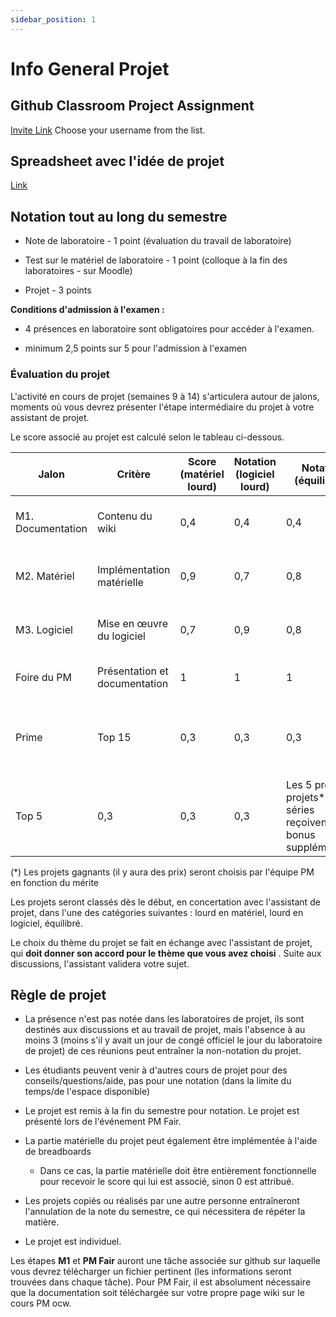 ```yaml
---
sidebar_position: 1
---
```

# Info General Projet

## Github Classroom Project Assignment

[Invite Link](https://classroom.github.com/a/wDe7J7lK)
Choose your username from the list.

## Spreadsheet avec l'idée de projet
[Link](https://docs.google.com/spreadsheets/d/1JU4cNTG8_rNVFsv24GdaxWRpsdvtV5wiMpHFUeI6jws/edit?usp=sharing)

## Notation tout au long du semestre

*   Note de laboratoire - 1 point (évaluation du travail de laboratoire)
    
*   Test sur le matériel de laboratoire - 1 point (colloque à la fin des laboratoires - sur Moodle)
    
*   Projet - 3 points

**Conditions d'admission à l'examen :**

*   4 présences en laboratoire sont obligatoires pour accéder à l'examen.
    
*   minimum 2,5 points sur 5 pour l'admission à l'examen
    
    

### Évaluation du projet

L'activité en cours de projet (semaines 9 à 14) s'articulera autour de jalons, moments où vous devrez présenter l'étape intermédiaire du projet à votre assistant de projet.

Le score associé au projet est calculé selon le tableau ci-dessous.

| Jalon | Critère | Score (matériel lourd) | Notation (logiciel lourd) | Notation (équilibrée) | Condition de notation | Date limite |
| --- | --- | --- | --- | --- | --- | --- |
| M1. Documentation | Contenu du wiki | 0,4 | 0,4 | 0,4 | selon la liste des exigences minimales | semaine 10 |
| M2. Matériel | Implémentation matérielle | 0,9 | 0,7 | 0,8 | selon la liste des exigences minimales | semaine 12 |
| M3. Logiciel | Mise en œuvre du logiciel | 0,7 | 0,9 | 0,8 | selon la liste des exigences minimales | semaine 13 |
| Foire du PM | Présentation et documentation | 1   | 1   | 1   | participation à la foire PM | semaine 14 (29 mai) |
| Prime | Top 15 | 0,3 | 0,3 | 0,3 | Les 15 premiers projets\* des 3 séries reçoivent un bonus |     |
| Top 5 | 0,3 | 0,3 | 0,3 | Les 5 premiers projets\* des 3 séries reçoivent un bonus supplémentaire |     |


(\*) Les projets gagnants (il y aura des prix) seront choisis par l'équipe PM en fonction du mérite 

Les projets seront classés dès le début, en concertation avec l'assistant de projet, dans l'une des catégories suivantes : lourd en matériel, lourd en logiciel, équilibré.



Le choix du thème du projet se fait en échange avec l'assistant de projet, qui **doit donner son accord pour le thème que vous avez choisi** . Suite aux discussions, l'assistant validera votre sujet.



## Règle de projet

*   La présence n'est pas notée dans les laboratoires de projet, ils sont destinés aux discussions et au travail de projet, mais l'absence à au moins 3 (moins s'il y avait un jour de congé officiel le jour du laboratoire de projet) de ces réunions peut entraîner la non-notation du projet.
    
*   Les étudiants peuvent venir à d'autres cours de projet pour des conseils/questions/aide, pas pour une notation (dans la limite du temps/de l'espace disponible)
    
*   Le projet est remis à la fin du semestre pour notation. Le projet est présenté lors de l'événement PM Fair.
    
*   La partie matérielle du projet peut également être implémentée à l'aide de breadboards
    
    *   Dans ce cas, la partie matérielle doit être entièrement fonctionnelle pour recevoir le score qui lui est associé, sinon 0 est attribué.
        
*   Les projets copiés ou réalisés par une autre personne entraîneront l'annulation de la note du semestre, ce qui nécessitera de répéter la matière.
    
*   Le projet est individuel.
    

Les étapes **M1** et **PM Fair** auront une tâche associée sur github sur laquelle vous devrez télécharger un fichier pertinent (les informations seront trouvées dans chaque tâche). Pour PM Fair, il est absolument nécessaire que la documentation soit téléchargée sur votre propre page wiki sur le cours PM ocw.

